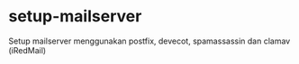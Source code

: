 # setup-mailserver
Setup mailserver menggunakan postfix, devecot, spamassassin dan clamav (iRedMail)
